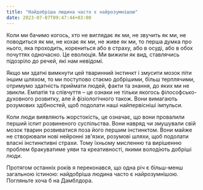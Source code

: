 ```yaml
---
title: "Найдобріша людина часто є найрозумнішою"
date: 2023-07-07T09:47:44+03:00
---
```


Коли ми бачимо когось, хто не виглядає як ми, не звучить як ми, не поводиться як ми, не кохає як ми, не живе як ми, то перша думка про нього, яка проходить, корениться або в страху, або в осуді, або в обох почуттях одночасно. Це еволюція. Ми вижили як вид, ставлячись підозріло до речей, які нам невідомі. 

Якщо ми здатні вимкнути цей тваринний інстинкт і змусити мозок піти іншим шляхом, то ми поступово стаємо добрішими, більш терплячими, отримумо здатність приймати людей, факти та знання, до яких ми не звикли. Емпатія та співчуття – це ознаки не тільки якогось філософсько-духовного розвитку, але й фізіологічного також. Вони вимагають розумових здібностей, щоб подолати наші найпервісніші імпульси. 

Коли люди виявляють жорстокість, це означає, що вони провалили перший іспит розвиненого суспільства. Вони навряд чи змушували свій мозок тварин розвиватися поза його першим інстинктом. Вони майже не створювали нові нейронні зв'язки, розумові шляхи, щоб подолати власні інстинктивні страхи. Тому їхньому мисленню та вирішенню проблем бракуватиме уяви та креативності, якими володіють добріші люди.

Протягом останніх років я переконався, що одна річ є більш-менш загальною істиною: найдобріша людина часто є найрозумнішою. Погляньте хоча б на Дамблдора.
